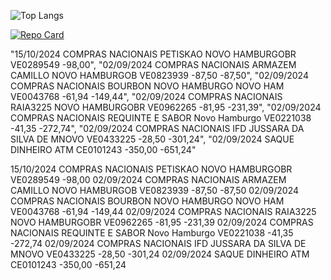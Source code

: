 
![Top Langs](https://github-readme-stats-git-masterrstaa-rickstaa.vercel.app/api/top-langs/?username=saulocorrea&bg_color=000&border_color=30A3DC&title_color=E94D5F&text_color=FFF)


[![Repo Card](https://github-readme-stats.vercel.app/api/pin/?username=saulocorrea&repo=finance-tools&bg_color=000&border_color=30A3DC&show_icons=true&icon_color=30A3DC&title_color=E94D5F&text_color=FFF)](https://github.com/saulocorrea/finance-tools)


"15/10/2024 COMPRAS NACIONAIS PETISKAO NOVO HAMBURGOBR VE0289549 -98,00",
"02/09/2024 COMPRAS NACIONAIS ARMAZEM CAMILLO NOVO HAMBURGOB VE0823939 -87,50 -87,50",
"02/09/2024 COMPRAS NACIONAIS BOURBON NOVO HAMBURGO NOVO HAM VE0043768 -61,94 -149,44",
"02/09/2024 COMPRAS NACIONAIS RAIA3225 NOVO HAMBURGOBR VE0962265 -81,95 -231,39",
"02/09/2024 COMPRAS NACIONAIS REQUINTE E SABOR Novo Hamburgo VE0221038 -41,35 -272,74",
"02/09/2024 COMPRAS NACIONAIS IFD JUSSARA DA SILVA DE MNOVO VE0433225 -28,50 -301,24",
"02/09/2024 SAQUE DINHEIRO ATM CE0101243 -350,00 -651,24"



15/10/2024 COMPRAS NACIONAIS PETISKAO NOVO HAMBURGOBR VE0289549 -98,00
02/09/2024 COMPRAS NACIONAIS ARMAZEM CAMILLO NOVO HAMBURGOB VE0823939 -87,50 -87,50
02/09/2024 COMPRAS NACIONAIS BOURBON NOVO HAMBURGO NOVO HAM VE0043768 -61,94 -149,44
02/09/2024 COMPRAS NACIONAIS RAIA3225 NOVO HAMBURGOBR VE0962265 -81,95 -231,39
02/09/2024 COMPRAS NACIONAIS REQUINTE E SABOR Novo Hamburgo VE0221038 -41,35 -272,74
02/09/2024 COMPRAS NACIONAIS IFD JUSSARA DA SILVA DE MNOVO VE0433225 -28,50 -301,24
02/09/2024 SAQUE DINHEIRO ATM CE0101243 -350,00 -651,24
